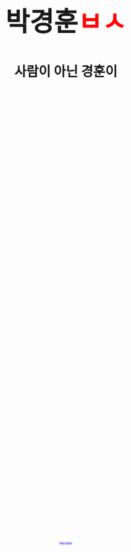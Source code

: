 <html>
  <head>
    <title>박경훈</title>
    <meta charset="utf-8">
    <style>
      a{
        text-decoration:none;
        color: red;
      }
      body{
        text-align:center;
      }
      h2{
        font-size:60px;
      }
      h3{
        font-size:30px;
      }
      h4{
        font-size:5px;
        color:blue;
      }
    </style>
  </head>
  <body>
   <p><center><h2>박경훈<a href="https://ko.dict.naver.com/#/entry/koko/909fa2a4a8e24279a3e328829e7b5864" target="_blank">ㅂㅅ</a></h2></center></p>
  <p><center><h3>사람이 아닌 경훈이</h3></center></p>
    <p>&nbsp;</p>
    <p>&nbsp;</p>
    <p>&nbsp;</p>
    <p>&nbsp;</p>
    <p>&nbsp;</p>
    <p>&nbsp;</p>
    <p>&nbsp;</p>
    <p>&nbsp;</p>
    <p>&nbsp;</p>
    <p>&nbsp;</p>
    <p>&nbsp;</p>
    <p>&nbsp;</p>
    <p>&nbsp;</p>
    <p>&nbsp;</p>
    <p>&nbsp;</p>
    <p>&nbsp;</p>
    <p>&nbsp;</p>
    <p>&nbsp;</p>
    <p>&nbsp;</p>
    <p>&nbsp;</p>
    <p>&nbsp;</p>
    <p>&nbsp;</p>
    <p>&nbsp;</p>
    <p>&nbsp;</p>
    <p>&nbsp;</p>
    <p>&nbsp;</p>
    <p>&nbsp;</p>
    <p>&nbsp;</p>
    <p>&nbsp;</p>
    <p>&nbsp;</p>
    <p>&nbsp;</p>
    <p>&nbsp;</p>
    <p>&nbsp;</p>
    <p><center><h4>민초는 맛있다</h4></center></p>
  </body>
</html>
